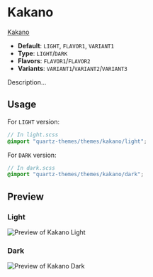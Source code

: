 # Kakano

[Kakano](https://isaac.freeman.org.nz)

- **Default**: `LIGHT`, `FLAVOR1`, `VARIANT1`
- **Type**: `LIGHT`/`DARK`
- **Flavors**: `FLAVOR1`/`FLAVOR2`
- **Variants**: `VARIANT1`/`VARIANT2`/`VARIANT3`

Description...

## Usage

For `LIGHT` version:

```scss
// In light.scss
@import "quartz-themes/themes/kakano/light";
```

For `DARK` version:

```scss
// In dark.scss
@import "quartz-themes/themes/kakano/dark";
```

## Preview

### Light

![Preview of Kakano Light](preview-light.png)

### Dark

![Preview of Kakano Dark](preview-dark.png)

